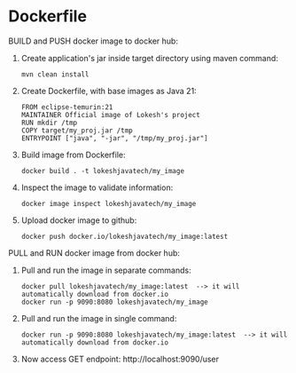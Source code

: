 # Dockerfile

BUILD and PUSH docker image to docker hub:  

1. Create application's jar inside target directory using maven command:  
   ```
   mvn clean install

2. Create Dockerfile, with base images as Java 21:  
   ```
   FROM eclipse-temurin:21  
   MAINTAINER Official image of Lokesh's project  
   RUN mkdir /tmp  
   COPY target/my_proj.jar /tmp  
   ENTRYPOINT ["java", "-jar", "/tmp/my_proj.jar"]

3. Build image from Dockerfile:  
   ```
   docker build . -t lokeshjavatech/my_image

4. Inspect the image to validate information:  
   ```
   docker image inspect lokeshjavatech/my_image

5. Upload docker image to github:  
   ```
   docker push docker.io/lokeshjavatech/my_image:latest

PULL and RUN docker image from docker hub:  

1. Pull and run the image in separate commands:  
   ```
   docker pull lokeshjavatech/my_image:latest  --> it will automatically download from docker.io
   docker run -p 9090:8080 lokeshjavatech/my_image

2. Pull and run the image in single command:  
   ```
   docker run -p 9090:8080 lokeshjavatech/my_image:latest  --> it will automatically download from docker.io

3. Now access GET endpoint: http://localhost:9090/user
